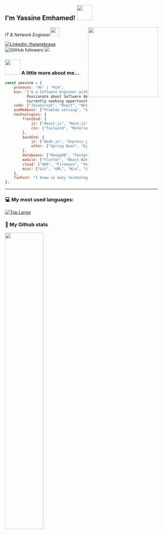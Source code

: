 <h2>I'm Yassine Emhamed! <img src="https://media.giphy.com/media/12oufCB0MyZ1Go/giphy.gif" width="50"></h2>
<img align='right' src="https://media.giphy.com/media/M9gbBd9nbDrOTu1Mqx/giphy.gif" width="230">
<p><em>IT & Network Engineer<img src="https://media.giphy.com/media/WUlplcMpOCEmTGBtBW/giphy.gif" width="30"> 
</em></p>


[![Linkedin: thaianebraga](https://img.shields.io/badge/-Connect-blue?style=flat-square&logo=Linkedin&logoColor=white&link=https://www.linkedin.com/in/yassine2emhamed/)](https://www.linkedin.com/in/yassine2emhamed/)
![GitHub followers](https://img.shields.io/github/followers/spojskic?label=Follow&style=social)
![](https://visitor-badge.glitch.me/badge?page_id=yassine2med)

### <img src="https://media.giphy.com/media/VgCDAzcKvsR6OM0uWg/giphy.gif" width="50"> A little more about me...  

```javascript
const yassine = {
    pronouns: "He" | "Him",
    bio: "I'm a Software Engineer with a Master's equivalent degree in IT & Networking Engineering. 
          Passionate about Software development, Front-End and User Interface design, and data analysis. 
          Currently seeking opportunities in tech while gaining experience in customer service.",
    code: ["Javascript", "React", "Next.js", "HTML", "CSS", "Flutter", "Java", "Python", "PHP", "C"],
    askMeAbout: ["Problem solving", "GAMING", "data analysis", "tech", "How to turn caffeine into code!", "Too many technologies to list!"],
    technologies: {
        frontEnd: {
            js: ["React.js", "Next.js", "Vue.js"],
            css: ["Tailwind", "MaterialUI", "Bootstrap", "SCSS", "Chakra UI"]
        },
        backEnd: {
            js: ["Node.js", "Express.js"],
            other: ["Spring Boot", "Django", "Laravel"]
        },
        databases: ["MongoDB", "PostgreSQL", "MySQL", "MSSQL", "Firebase", "SQLite"],
        mobile: ["Flutter", "React Native"],
        cloud: ["AWS", "Firebase", "Vercel", "Netlify"],
        misc: ["Git", "UML", "Wix", "Strapi", "OAuth", "Docker", "CI/CD"]
    },
    funFact: "I know so many technologies that I sometimes forget I know them!"
};

```

---


### 💻 My most used languages:
[![Top Langs](https://github-readme-stats.vercel.app/api/top-langs/?username=yassine2med&layout=compact&text_color=daf7dc&bg_color=151515)](https://github.com/yassine2med/github-readme-stats)
### 📖 My Github stats

<a href="https://www.yassine-emhamed.com/"><img src="https://streak-stats.demolab.com/?user=yassine2med" width="50%"></a>

